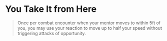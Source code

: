 # You Take It from Here

> Once per combat encounter when your mentor moves to within 5ft of you, you may use your reaction to move up to half your speed without triggering attacks of opportunity.
